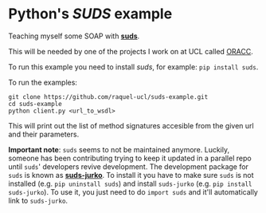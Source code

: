 # Python's _SUDS_ example

Teaching myself some SOAP with __[suds](https://fedorahosted.org/suds/wiki/Documentation)__.

This will be needed by one of the projects I work on at UCL called [ORACC](https://github.com/UCL-RITS/nammu).

To run this example you need to install _suds_, for example: `pip install suds`.

To run the examples:

```
git clone https://github.com/raquel-ucl/suds-example.git
cd suds-example
python client.py <url_to_wsdl>
```

This will print out the list of method signatures accesible from the given url and their parameters.

__Important note__: `suds` seems to not be maintained anymore. Luckily, someone has been contributing trying to keep it updated in a parallel repo until `suds`' developers revive development. The development package for `suds` is known as __[suds-jurko](https://bitbucket.org/jurko/suds)__. To install it you have to make sure `suds` is not installed (e.g. `pip uninstall suds`) and install `suds-jurko` (e.g. `pip install suds-jurko`). To use it, you just need to do `import suds` and it'll automatically link to `suds-jurko`. 




